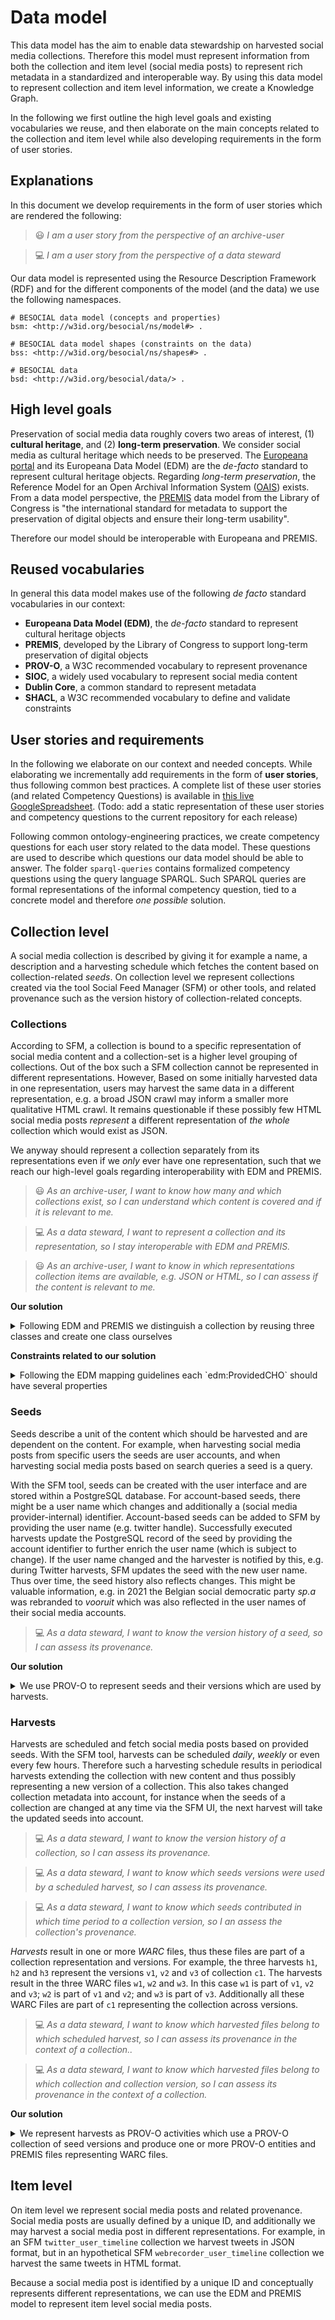 # Data model

This data model has the aim to enable data stewardship on harvested social media collections.
Therefore this model must represent information from both the collection and item level (social media posts)
to represent rich metadata in a standardized and interoperable way.
By using this data model to represent collection and item level information,
we create a Knowledge Graph.

In the following we first outline the high level goals and existing vocabularies we reuse,
and then elaborate on the main concepts related to the collection and item level
while also developing requirements in the form of user stories.

## Explanations

In this document we develop requirements in the form of user stories which are rendered the following:

> :smiley: *I am a user story from the perspective of an archive-user*

> :computer: *I am a user story from the perspective of a data steward*

Our data model is represented using the Resource Description Framework (RDF)
and for the different components of the model (and the data) we use the following namespaces.

```
# BESOCIAL data model (concepts and properties)
bsm: <http://w3id.org/besocial/ns/model#> .

# BESOCIAL data model shapes (constraints on the data)
bss: <http://w3id.org/besocial/ns/shapes#> .

# BESOCIAL data
bsd: <http://w3id.org/besocial/data/> .
```


## High level goals

Preservation of social media data roughly covers two areas of interest, (1) **cultural heritage**, and (2) **long-term preservation**.
We consider social media as cultural heritage which needs to be preserved.
The [Europeana portal](https://www.europeana.eu/en) and its Europeana Data Model (EDM) are the *de-facto* standard to represent cultural heritage objects.
Regarding *long-term preservation*, the Reference Model for an Open Archival Information System ([OAIS](http://www.oais.info/)) exists.
From a data model perspective, the [PREMIS](https://www.loc.gov/standards/premis/) data model from the Library of Congress
is "the international standard for metadata to support the preservation of digital objects and ensure their long-term usability".

Therefore our model should be interoperable with Europeana and PREMIS.

## Reused vocabularies
In general this data model makes use of the following *de facto* standard vocabularies in our context:

* **Europeana Data Model (EDM)**, the *de-facto* standard to represent cultural heritage objects
* **PREMIS**, developed by the Library of Congress to support long-term preservation of digital objects
* **PROV-O**, a W3C recommended vocabulary to represent provenance
* **SIOC**, a widely used vocabulary to represent social media content
* **Dublin Core**, a common standard to represent metadata
* **SHACL**, a W3C recommended vocabulary to define and validate constraints

## User stories and requirements

In the following we elaborate on our context and needed concepts.
While elaborating we incrementally add requirements in the form of **user stories**,
thus following common best practices.
A complete list of these user stories (and related Competency Questions) is available in [this live GoogleSpreadsheet](https://docs.google.com/spreadsheets/d/13D2Z-stDdWhul3CGI5UClhPlGJtkFMBhB_Mk3Tl7giQ/edit#gid=0). (Todo: add a static representation of these user stories and competency questions to the current repository for each release)

Following common ontology-engineering practices, we create competency questions for each user story related to the data model.
These questions are used to describe which questions our data model should be able to answer.
The folder `sparql-queries` contains formalized competency questions using the query language SPARQL.
Such SPARQL queries are formal representations of the informal competency question, tied to a concrete model and therefore *one possible* solution.

## Collection level

A social media collection is described by giving it for example a name, a description and a harvesting schedule which fetches the content based on collection-related *seeds*.
On collection level we represent collections created via the tool Social Feed Manager (SFM) or other tools,
and related provenance such as the version history of collection-related concepts.

### Collections
According to SFM, a collection is bound to a specific representation of social media content and a collection-set is a higher level grouping of collections.
Out of the box such a SFM collection cannot be represented in different representations.
However, Based on some initially harvested data in one representation,
users may harvest the same data in a different representation,
e.g. a broad JSON crawl may inform a smaller more qualitative HTML crawl.
It remains questionable if these possibly few HTML social media posts *represent* a different representation of *the whole* collection which would exist as JSON.

We anyway should represent a collection separately from its representations
even if we *only* ever have one representation,
such that we reach our high-level goals regarding interoperability with EDM and PREMIS.

> :smiley: *As an archive-user, I want to know how many and which collections exist, so I can understand which content is covered and if it is relevant to me.*

> :computer: *As a data steward, I want to represent a collection and its representation, so I stay interoperable with EDM and PREMIS.*

> :smiley: *As an archive-user, I want to know in which representations collection items are available, e.g. JSON or HTML, so I can assess if the content is relevant to me.*

**Our solution**

<details>
<summary>Following EDM and PREMIS we distinguish a collection by reusing three classes and create one class ourselves</summary>

* The conceptual *thing* using `edm:ProvidedCHO`, `premis:IntellectualEntity` and `prov:Entity`
* A representation of the conceptual thing using `edm:WebResource`, `premis:Representation` and `prov:Entity`
* An aggregation object linking a thing to its representations and the context we provide using `edm:Aggregation` and `prov:Entity`

For our purposes we have to add an own subclass for a collection.
*Collection* is a very generic term, `PROV-O` knows `prov:Collection` which is different as it describes a data structure;
the DCMI Metadata Terms of Dublin Core know `dcmitype:Collection` but it is already used as superclass of EDM aggregation, thus not enough to distinguish a collection in our context.

Therefore we introduce `bsm:SocialMediaCollection`, a subclass of `edm:ProvidedCHO`, `premis:IntellectualEntity` and `prov:Entity`
which can be used with the other reused classes in the following way.
Please note that according to the EDM mapping guidelines an instance of `edm:ProvidedCHO` should contain more properties as shown in the example, see next constraints section.

```turtle
#
# A social media collection "thing"
#
bsd:flemishNewspaperCollection
  a bsm:SocialMediaCollection ;
  dc:title "Flemish Newspapers"@en ;
  dc:description "A collection of tweets from Twitter accounts of several Flemish newspapers."@en ;
  prov:generatedAtTime "2020-10-26T10:15:00+02:00"^^xsd:dateTime .

#
# A JSON representation of this collection (its tweets are harvested in JSON format)
#
bsd:flemishNewspaperCollectionJSON
  a edm:WebResource, premis:Representation, prov:Entity ;
  dc:title "Flemish Newspapers (JSON)"@en ;
  dc:description "A collection of tweets from Twitter accounts of several Flemish newspapers in JSON format."@en ;
  dcterms:format "application/json" ;
  ebucore:hasMimeType, "application/json" ;
  relSubType:rep bsd:flemishNewspaperCollection .

#
# An aggregation to group the collection with its representations
#
bsd:flemishNewspaperCollectionAggregation
  a edm:Aggregation, prov:Entity ;
  dc:title "Flemish Newspapers Aggregation"@en ;
  dc:description "Resources related to a collection of tweets from Twitter accounts of several Flemish newspapers."@en ;
  edm:aggregatedCHO bsd:flemishNewspaperCollection ;
  edm:hasView bsd:flemishNewspaperCollectionJSON .

```

</details>

**Constraints related to our solution**

<details>
<summary>Following the EDM mapping guidelines each `edm:ProvidedCHO` should have several properties</summary>

Example of EDM constraints for the class `edm:ProvidedCHO` expressed using SHACL.

```turtle

bss:providedCHOMinimum a sh:NodeShape
  rdfs:label "ProvidedCHO minimum"@en ;
  rdfs:comment "Properties needed according to the EDM mapping guidelines"@en ;
  sh:property [
    sh:path dc:language ;
    sh:minCount 1 ;
  ] ;
  sh:property [
    sh:path edm:type ;
    sh:minCount 1 ;
  ] ;
  sh:property [
    sh:path edm:aggregatedCHO ;
    sh:minCount 1 ;
  ] ;
  sh:property [
    sh:path edm:dataProvider;
    sh:minCount 1 ;
  ] ;
  sh:property [
    sh:path edm:provider ;
    sh:minCount 1 ;
  ] ;
  sh:property [
    sh:path edm:rights ;
    sh:minCount 1 ;
  ] ;
  sh:or (
    [ sh:path dc:description ; sh:minCount 1 ; ]
    [ sh:path dc:title ; sh:minCount 1 ; ]
  ) ;
  sh:or (
    [ sh:path dc:subject ; sh:minCount 1 ; ]
    [ sh:path dc:type ; sh:minCount 1; ]
    [ sh:path dcterms:spatial ; sh:minCount 1; ]
    [ sh:path dcterms:temporal ; sh:minCount 1 ; ]
  ) ;
  sh:or (
    [ sh:path edm:isShownAt ; sh:minCount 1 ; ]
    [ sh:path edm:isShownBy ; sh:minCount 1 ; ]
  )
```

</details>



### Seeds
Seeds describe a unit of the content which should be harvested and are dependent on the content.
For example, when harvesting social media posts from specific users the seeds are user accounts,
and when harvesting social media posts based on search queries a seed is a query.

With the SFM tool, seeds can be created with the user interface and are stored within a PostgreSQL database.
For account-based seeds, there might be a user name which changes and additionally a (social media provider-internal) identifier.
Account-based seeds can be added to SFM by providing the user name (e.g. twitter handle).
Successfully executed harvests update the PostgreSQL record of the seed by providing the account identifier to further enrich the user name (which is subject to change).
If the user name changed and the harvester is notified by this, e.g. during Twitter harvests, SFM updates the seed with the new user name.
Thus over time, the seed history also reflects changes.
This might be valuable information, e.g. in 2021 the Belgian social democratic party *sp.a* was rebranded to *vooruit* which was also reflected in the user names of their social media accounts.

> :computer: *As a data steward, I want to know the version history of a seed, so I can assess its provenance.*

**Our solution**

<details>
<summary>We use PROV-O to represent seeds and their versions which are used by harvests.</summary>

Following `PROV-O`, we represent a seed as an instance of `prov:Entity` and different versions also as `prov:Entity` but linking via `prov:specializationOf` to their representation across versions.

Example:

```turtle
# A seed representing a user account (the identifier might be set with the unique user ID provided by the social media API)
bsd:seedObject_123
  a prov:Entity ;
  dc:title "Seed 123" ;
  rdf:value "username111" ;
  dcterms:identifier "u111" ;
  dc:description "This seed is a twitter user with the initial value 'username111'. This name may change, pelase consider specific versions of this entity." .

# A seed for a search query
bsd:seedObject_456
  a prov:Entity ;
  dc:title "Seed 456" ;
  rdf:value "#hashtag1 OR #hashtag2" ;
  dc:description "This seed is a search query with the initial value '#hashtag1 OR #hashtag2'. This query may change, plase consider specific versions of this entity." .

# An example seed version of seed_123 (similarly there will be a version for seedObject_456)
bsd:seedVersion_123_1
  a prov:Entity ;
  dc:title "Seed Version 123_1"@en ;
  prov:specializationOf bsd:seedObject_123 ;
  prov:generatedAtTime "..."^^xsd:dateTime ;
  rdf:value "username111" ;
  dcterms:identifier "u111" ;
  dc:description "This seed is a twitter user with the value 'username111'." .
```

</details>

### Harvests
Harvests are scheduled and fetch social media posts based on provided seeds.
With the SFM tool, harvests can be scheduled *daily*, *weekly* or even every few hours.
Therefore such a harvesting schedule results in periodical harvests extending the collection with new content and thus possibly representing a new version of a collection.
This also takes changed collection metadata into account, for instance when the seeds of a collection are changed at any time via the SFM UI, the next harvest will take the updated seeds into account.

> :computer: *As a data steward, I want to know the version history of a collection, so I can assess its provenance.*

> :computer: *As a data steward, I want to know which seeds versions were used by a scheduled harvest, so I can assess its provenance.*

> :computer: *As a data steward, I want to know which seeds contributed in which time period to a collection version, so I an assess the collection's provenance.*


*Harvests* result in one or more *WARC* files, thus these files are part of a collection representation and versions.
For example, the three harvests `h1`, `h2` and `h3` represent the versions `v1`, `v2` and `v3` of collection `c1`.
The harvests result in the three WARC files `w1`, `w2` and `w3`.
In this case `w1` is part of `v1`, `v2` and `v3`; `w2` is part of `v1` and `v2`; and `w3` is part of `v3`.
Additionally all these WARC Files are part of `c1` representing the collection across versions.

> :computer: *As a data steward, I want to know which harvested files belong to which scheduled harvest, so I can assess its provenance in the context of a collection..*

> :computer: *As a data steward, I want to know which harvested files belong to which collection and collection version, so I can assess its provenance in the context of a collection.*

**Our solution**

<details>
<summary>We represent harvests as PROV-O activities which use a PROV-O collection of seed versions and produce one or more PROV-O entities and PREMIS files representing WARC files.</summary>

Following `PROV-O`, we represent harvests as instances of `prov:Activity` which generate one or more WARC files (`ex:warc prov:wasGeneratedBy ex:harvest`)
by using one or more seeds organized as an instance of `prov:Collection`.

Each harvest produces new content which may justify also a new version of a collection.
Despite which versioning scheme is used, new versions of a collection are instances of `prov:Entity`
which refer via the property `prov:specializationOf` to the entity representing the collection across versions.

We apply the versioning on the *representation* because harvests are bound to a specific representation,
i.e. another representation of the collection (e.g. HTML instead of JSON) may be harvested only once per week and results in a different versioning scheme.

The links from WARC files to the collections they belong to (as exemplified above) is represented using `dcterms:partOf`.

Daily harvests may result in a large number of versions,
thus versions are not numbered using ascending integers but dates, e.g. `2020100416` for a new version of the collection as of the 4th of October 2020 at 4pm (since harvests could be scheduled every few hours).

> **_NOTE:_** one may decide *not* to represent each harvest as new version explicitly, for example for daily harvests spanning multiple years. Other versioning schemes may be applied, for example only when seeds for a collection change.

Example:

```turtle
bsd:harvestSeeds_123
  a prov:Collection ;
  dc:title "Input seeds for harvest 123"@en ;
  prov:hadMember bsd:seedVersion_123_1 ;
  prov:hadMember bsd:seedVersion_456_1 ;
  prov:hadMember bas:seedVersion_789_3 .

bsd:harvest_123
  a prov:Activity ;
  dc:title "Harvest 123"@en ;
  dc:description "A twitter_user_timeline harvest with status success for collection 123"@en ;
  prov:used bsd:harvestSeeds_123 ;
  prov:startedAtTime "..."^^xsd:dateTime ;
  prov:endedAtTime "..."^^xsd:dateTime .

bsd:warcJSON_123 ;
  a prov:Entity, premis:File ;
  dc:title "WARC 123"@en ;
  dc:description "The WARC file 123 of size 4 MB generated by harvest 123 at 2020-04-04T16:00:00"@en ;
  dcterms:identifier "123456" ;
  schema:encodingFormat "application/warc" ;
  schema:fileSize "4 MB" ;
  premis:fixity bsd:warcJSONFixity_123 ;
  premis:originalName "/path/to/warc/file.warc.gz" ;
  dcterms:format "application/warc" ;
  ebucore:hasMimeType "application/warc" ;
  dcterms:isPartOf bsd:collectionVersionJSON_123 ;
  prov:wasGeneratedBy bsd:harvest123 .

bsd:warcJSONFixity_123
  a premis:Fixity ;
  dc:title "WARC Fixity 123"@en ;
  rdf:value "345a342622646d4262a" ;
  dc:description "The fixity of WARC file 123: '345a342622646d4262a'"@en .
```

</details>


## Item level

On item level we represent social media posts and related provenance.
Social media posts are usually defined by a unique ID,
and additionally we may harvest a social media post in different representations.
For example, in an SFM `twitter_user_timeline` collection we harvest tweets in JSON format,
but in an hypothetical SFM `webrecorder_user_timeline` collection we harvest the same tweets in HTML format.

Because a social media post is identified by a unique ID and conceptually represents
different representations, we can use the EDM and PREMIS model to represent item level social media posts.

